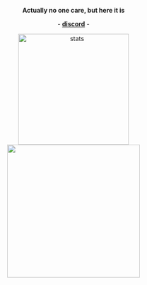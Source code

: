 <p align="center"> <b>Actually no one care, but here it is</b></p><p align="center"> - <b><a href="https://discord.gg/bkKSnVR" target="_blank">discord</a></b> -</p><p align="center"> <img src="http://gg.gg/b-a-e" width="%100" height="250px" alt="stats"/> <img src="https://i.hizliresim.com/bWLroE.png" width="300" height="300"></p>
